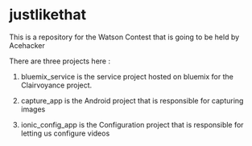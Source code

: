 # justlikethat
This is a repository for the Watson Contest that is going to be held by Acehacker

There are three projects here :

1. bluemix_service is the service project hosted on bluemix for the Clairvoyance project.

2. capture_app is the Android project that is responsible for capturing images

3. ionic_config_app is the Configuration project that is responsible for letting us configure videos
